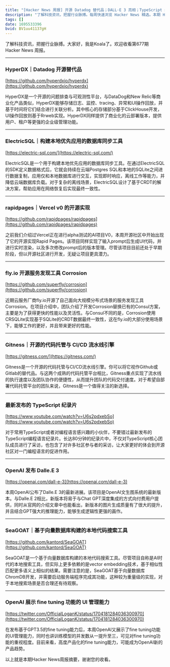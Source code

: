 ```yaml
---
title: "[Hacker News 周报] 开源 Datadog 替代品；DALL·E 3 亮相；TypeScript 纪录片"
description: "了解科技资讯，把握行业脉搏。每周快速浏览 Hacker News 精选。本期 Hacker Newsletter 地址：https://mailchi.mp/hackernewsletter/670"
tags: []
date: 1695533396
bvid: BV1uu41137gH
---
```

了解科技资讯，把握行业脉搏。大家好，我是Koala了。欢迎收看第677期 Hacker News 周报。

---
### HyperDX｜Datadog 开源替代品
[https://github.com/hyperdxio/hyperdx](https://github.com/hyperdxio/hyperdx)

HyperDX是一个开源的问题排查与可观测性平台，与DataDog和New Relic等商业化产品类似，HyperDX能够存储日志、监控、tracing、异常和UI操作回放，并基于时间将它们结合进行关联分析。其中核心的存储部分基于ClickHouse开发，UI操作回放则基于Rrweb实现。HyperDX同样提供了商业化的云部署版本，提供用户、租户等更强的企业级管理功能。

---
### ElectricSQL｜构建本地优先应用的数据库同步工具
[https://electric-sql.com/](https://electric-sql.com/)

ElectricSQL是一个用于构建本地优先应用的数据库同步工具。在通过ElectricSQL的SDK定义数据格式后，它就会持续在云端Postgres SQL和本地的SQLite之间进行数据复制，应用仅和本地数据库进行交互，实现即时响应，离线工作等能力，并降低云端数据库负载。对于复杂的离线场景，ElectricSQL设计了基于CRDT的解决方案，帮助应用在网络恢复后实现最终一致性。

---
### rapidpages｜Vercel v0 的开源实现
[https://github.com/rapidpages/rapidpages](https://github.com/rapidpages/rapidpages)

之前我们介绍过Vercel正在进行alpha测试的AI项目V0，本周开源社区中开始出现了它的开源实现Rapid Pages。该项目同样实现了输入prompt后生成UI代码，并进行实时渲染，以及多次修改prompt后的版本管理。尽管该项目目前还处于早期阶段，但以开源社区进行开发，无疑让项目更具潜力。

---
### fly.io 开源服务发现工具 Corrosion
[https://github.com/superfly/corrosion](https://github.com/superfly/corrosion)

近期云服务厂商fly.io开源了自己面向大规模分布式场景的服务发现工具Corrosion。在项目介绍中，团队介绍了开发Corrosion替换已有的Consul方案，主要是为了获得更快的性能以及灵活性。与Consul不同的是，Corrosion使用CRSQLite实现基于SQLite的CRDT数据最终一致性，这在fly.io的大部分使用场景下，能够工作的更好，并且带来更好的性能。

---
### Gitness｜开源的代码托管与 CI/CD 流水线引擎
[https://gitness.com/](https://gitness.com/)

Gitness是一个开源的代码托管与CI/CD流水线引擎。你可以将它视作Github或Gitlab的替代品。与这两个成熟的代码托管平台相比，Gitness重点实现了流水线的执行速度以及团队协作的便捷性，从而提升团队的代码交付速度。对于希望自部署代码托管平台的团队来说，Gitness是一个值得关注的新选择。

---
### 最新发布的 TypeScript 纪录片
[https://www.youtube.com/watch?v=U6s2pdxebSo](https://www.youtube.com/watch?v=U6s2pdxebSo)

对于常用TypeScript或者对编程语言感兴趣的小伙伴，不要错过最新发布的TypeScript编程语言纪录片。长达80分钟的纪录片中，不仅对TypeScript核心团队成员进行了采访，也包含了对许多社区参与者的采访，让大家更好的体会到开源社区对一门编程语言的促进作用。

---
### OpenAI 发布 Dalle.E 3
[https://openai.com/dall-e-3](https://openai.com/dall-e-3)

本周OpenAI公布了Dalle.E 3的最新进展。该项目是OpenAI文生图系统的最新版本。与Dalle.E 2相比，新版本将易于与Chat GPT深度集成的方式向付费用户提供，同时从官网的介绍文章中也能看出，新版本的图片生成质量有了很大的提升，并且结合GPT强大的推理能力，能够生成逻辑性更强的画作。

---
### SeaGOAT｜基于向量数据库构建的本地代码搜索工具
[https://github.com/kantord/SeaGOAT](https://github.com/kantord/SeaGOAT)

SeaGOAT是一个基于向量数据库构建的本地代码搜索工具。尽管项目自称是AI时代的本地搜索工具，但实际上更多依赖的是vector embedding技术，基于相似性匹配更多语义上相似的结果。需要注意的是，SeaGOAT基于向量数据库ChromDB开发，并需要启动服务端程序完成其功能，这种较为重量级的实现，对于本地搜索场景是否合理还有待观察。

---
### OpenAI 展示 fine tuning 功能的 UI 管理能力
[https://twitter.com/OfficialLoganK/status/1704181284036300970](https://twitter.com/OfficialLoganK/status/1704181284036300970)

在发布基于GPT3.5的fine tuning能力后，本周OpenAI又展示了fine tuning功能的UI管理能力，同时也讲训练模型的并发数从一提升至三，可见对fine tuning功能的重视程度。目前来看，高度产品化的fine tuning能力，可能成为OpenAI新的产品趋势。

以上就是本期Hacker News周报摘要，谢谢您的收看。


